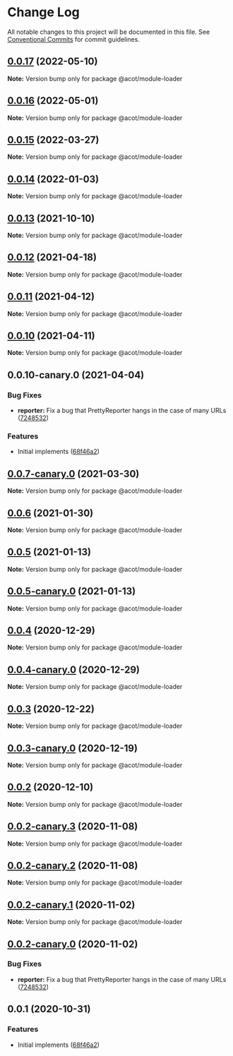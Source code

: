 # Change Log

All notable changes to this project will be documented in this file.
See [Conventional Commits](https://conventionalcommits.org) for commit guidelines.

## [0.0.17](https://github.com/acot-a11y/acot/compare/v0.0.17-canary.3...v0.0.17) (2022-05-10)

**Note:** Version bump only for package @acot/module-loader

## [0.0.16](https://github.com/acot-a11y/acot/compare/v0.0.15...v0.0.16) (2022-05-01)

**Note:** Version bump only for package @acot/module-loader

## [0.0.15](https://github.com/acot-a11y/acot/compare/v0.0.14...v0.0.15) (2022-03-27)

**Note:** Version bump only for package @acot/module-loader

## [0.0.14](https://github.com/acot-a11y/acot/compare/v0.0.14-canary.2...v0.0.14) (2022-01-03)

**Note:** Version bump only for package @acot/module-loader

## [0.0.13](https://github.com/acot-a11y/acot/compare/v0.0.13-canary.0...v0.0.13) (2021-10-10)

**Note:** Version bump only for package @acot/module-loader

## [0.0.12](https://github.com/acot-a11y/acot/compare/v0.0.11...v0.0.12) (2021-04-18)

**Note:** Version bump only for package @acot/module-loader

## [0.0.11](https://github.com/acot-a11y/acot/compare/v0.0.10...v0.0.11) (2021-04-12)

**Note:** Version bump only for package @acot/module-loader

## [0.0.10](https://github.com/acot-a11y/acot/compare/v0.0.10-canary.0...v0.0.10) (2021-04-11)

**Note:** Version bump only for package @acot/module-loader

## 0.0.10-canary.0 (2021-04-04)

### Bug Fixes

- **reporter:** Fix a bug that PrettyReporter hangs in the case of many URLs ([7248532](https://github.com/acot-a11y/acot/commit/7248532c0380a0483a537c124173f2191027dd54))

### Features

- Initial implements ([68f46a2](https://github.com/acot-a11y/acot/commit/68f46a250de7793795678ece40d23d927ddd075c))

## [0.0.7-canary.0](https://github.com/acot-a11y/acot/compare/@acot/module-loader@0.0.6...@acot/module-loader@0.0.7-canary.0) (2021-03-30)

**Note:** Version bump only for package @acot/module-loader

## [0.0.6](https://github.com/acot-a11y/acot/compare/@acot/module-loader@0.0.5...@acot/module-loader@0.0.6) (2021-01-30)

**Note:** Version bump only for package @acot/module-loader

## [0.0.5](https://github.com/acot-a11y/acot/compare/@acot/module-loader@0.0.5-canary.0...@acot/module-loader@0.0.5) (2021-01-13)

**Note:** Version bump only for package @acot/module-loader

## [0.0.5-canary.0](https://github.com/acot-a11y/acot/compare/@acot/module-loader@0.0.4...@acot/module-loader@0.0.5-canary.0) (2021-01-13)

**Note:** Version bump only for package @acot/module-loader

## [0.0.4](https://github.com/acot-a11y/acot/compare/@acot/module-loader@0.0.4-canary.0...@acot/module-loader@0.0.4) (2020-12-29)

**Note:** Version bump only for package @acot/module-loader

## [0.0.4-canary.0](https://github.com/acot-a11y/acot/compare/@acot/module-loader@0.0.3...@acot/module-loader@0.0.4-canary.0) (2020-12-29)

**Note:** Version bump only for package @acot/module-loader

## [0.0.3](https://github.com/acot-a11y/acot/compare/@acot/module-loader@0.0.3-canary.0...@acot/module-loader@0.0.3) (2020-12-22)

**Note:** Version bump only for package @acot/module-loader

## [0.0.3-canary.0](https://github.com/acot-a11y/acot/compare/@acot/module-loader@0.0.2...@acot/module-loader@0.0.3-canary.0) (2020-12-19)

**Note:** Version bump only for package @acot/module-loader

## [0.0.2](https://github.com/acot-a11y/acot/compare/@acot/module-loader@0.0.2-canary.3...@acot/module-loader@0.0.2) (2020-12-10)

**Note:** Version bump only for package @acot/module-loader

## [0.0.2-canary.3](https://github.com/acot-a11y/acot/compare/@acot/module-loader@0.0.2-canary.2...@acot/module-loader@0.0.2-canary.3) (2020-11-08)

**Note:** Version bump only for package @acot/module-loader

## [0.0.2-canary.2](https://github.com/acot-a11y/acot/compare/@acot/module-loader@0.0.2-canary.1...@acot/module-loader@0.0.2-canary.2) (2020-11-08)

**Note:** Version bump only for package @acot/module-loader

## [0.0.2-canary.1](https://github.com/acot-a11y/acot/compare/@acot/module-loader@0.0.2-canary.0...@acot/module-loader@0.0.2-canary.1) (2020-11-02)

**Note:** Version bump only for package @acot/module-loader

## [0.0.2-canary.0](https://github.com/acot-a11y/acot/compare/@acot/module-loader@0.0.1...@acot/module-loader@0.0.2-canary.0) (2020-11-02)

### Bug Fixes

- **reporter:** Fix a bug that PrettyReporter hangs in the case of many URLs ([7248532](https://github.com/acot-a11y/acot/commit/7248532c0380a0483a537c124173f2191027dd54))

## 0.0.1 (2020-10-31)

### Features

- Initial implements ([68f46a2](https://github.com/acot-a11y/acot/commit/68f46a250de7793795678ece40d23d927ddd075c))
